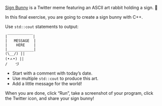 [Sign Bunny](https://www.vox.com/2014/9/18/6331753/sign-bunny-meme-explained) is a Twitter meme featuring an ASCII art rabbit holding a sign. 🐰

In this final exercise, you are going to create a sign bunny with C++.

Use ``std::cout`` statements to output:
```
|￣￣￣￣￣￣￣|
|   MESSAGE  |
|    HERE    |
|____________|
(\__/) ||
(•ㅅ•) ||
/ 　 づ
```
- Start with a comment with today’s date.
- Use multiple ``std::cout`` to produce this art.
- Add a little message for the world!

When you are done, click “Run”, take a screenshot of your program, click the Twitter icon, and share your sign bunny!

